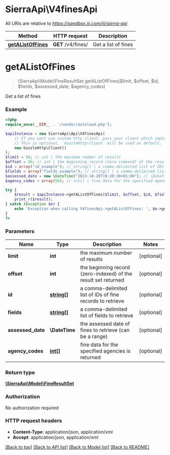 # SierraApi\V4finesApi

All URIs are relative to *https://sandbox.iii.com/iii/sierra-api*

Method | HTTP request | Description
------------- | ------------- | -------------
[**getAListOfFines**](V4finesApi.md#getAListOfFines) | **GET** /v4/fines/ | Get a list of fines


# **getAListOfFines**
> \SierraApi\Model\FineResultSet getAListOfFines($limit, $offset, $id, $fields, $assessed_date, $agency_codes)

Get a list of fines



### Example
```php
<?php
require_once(__DIR__ . '/vendor/autoload.php');

$apiInstance = new SierraApi\Api\V4finesApi(
    // If you want use custom http client, pass your client which implements `GuzzleHttp\ClientInterface`.
    // This is optional, `GuzzleHttp\Client` will be used as default.
    new GuzzleHttp\Client()
);
$limit = 56; // int | the maximum number of results
$offset = 56; // int | the beginning record (zero-indexed) of the result set returned
$id = array("id_example"); // string[] | a comma-delimited list of IDs of fine records to retrieve
$fields = array("fields_example"); // string[] | a comma-delimited list of fields to retrieve
$assessed_date = new \DateTime("2013-10-20T19:20:30+01:00"); // \DateTime | the assessed date of fines to retrieve (can be a range)
$agency_codes = array(56); // int[] | fine data for the specified agencies is returned

try {
    $result = $apiInstance->getAListOfFines($limit, $offset, $id, $fields, $assessed_date, $agency_codes);
    print_r($result);
} catch (Exception $e) {
    echo 'Exception when calling V4finesApi->getAListOfFines: ', $e->getMessage(), PHP_EOL;
}
?>
```

### Parameters

Name | Type | Description  | Notes
------------- | ------------- | ------------- | -------------
 **limit** | **int**| the maximum number of results | [optional]
 **offset** | **int**| the beginning record (zero-indexed) of the result set returned | [optional]
 **id** | [**string[]**](../Model/string.md)| a comma-delimited list of IDs of fine records to retrieve | [optional]
 **fields** | [**string[]**](../Model/string.md)| a comma-delimited list of fields to retrieve | [optional]
 **assessed_date** | **\DateTime**| the assessed date of fines to retrieve (can be a range) | [optional]
 **agency_codes** | [**int[]**](../Model/int.md)| fine data for the specified agencies is returned | [optional]

### Return type

[**\SierraApi\Model\FineResultSet**](../Model/FineResultSet.md)

### Authorization

No authorization required

### HTTP request headers

 - **Content-Type**: application/json, application/xml
 - **Accept**: application/json, application/xml

[[Back to top]](#) [[Back to API list]](../../README.md#documentation-for-api-endpoints) [[Back to Model list]](../../README.md#documentation-for-models) [[Back to README]](../../README.md)

